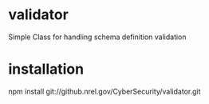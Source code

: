 # validator
Simple Class for handling schema definition validation

# installation
npm install git://github.nrel.gov/CyberSecurity/validator.git
